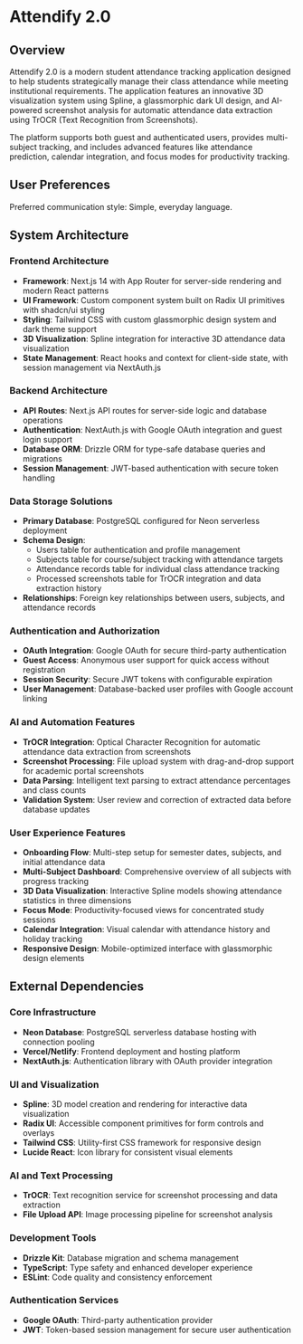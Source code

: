 # Attendify 2.0

## Overview

Attendify 2.0 is a modern student attendance tracking application designed to help students strategically manage their class attendance while meeting institutional requirements. The application features an innovative 3D visualization system using Spline, a glassmorphic dark UI design, and AI-powered screenshot analysis for automatic attendance data extraction using TrOCR (Text Recognition from Screenshots).

The platform supports both guest and authenticated users, provides multi-subject tracking, and includes advanced features like attendance prediction, calendar integration, and focus modes for productivity tracking.

## User Preferences

Preferred communication style: Simple, everyday language.

## System Architecture

### Frontend Architecture
- **Framework**: Next.js 14 with App Router for server-side rendering and modern React patterns
- **UI Framework**: Custom component system built on Radix UI primitives with shadcn/ui styling
- **Styling**: Tailwind CSS with custom glassmorphic design system and dark theme support
- **3D Visualization**: Spline integration for interactive 3D attendance data visualization
- **State Management**: React hooks and context for client-side state, with session management via NextAuth.js

### Backend Architecture
- **API Routes**: Next.js API routes for server-side logic and database operations
- **Authentication**: NextAuth.js with Google OAuth integration and guest login support
- **Database ORM**: Drizzle ORM for type-safe database queries and migrations
- **Session Management**: JWT-based authentication with secure token handling

### Data Storage Solutions
- **Primary Database**: PostgreSQL configured for Neon serverless deployment
- **Schema Design**: 
  - Users table for authentication and profile management
  - Subjects table for course/subject tracking with attendance targets
  - Attendance records table for individual class attendance tracking
  - Processed screenshots table for TrOCR integration and data extraction history
- **Relationships**: Foreign key relationships between users, subjects, and attendance records

### Authentication and Authorization
- **OAuth Integration**: Google OAuth for secure third-party authentication
- **Guest Access**: Anonymous user support for quick access without registration
- **Session Security**: Secure JWT tokens with configurable expiration
- **User Management**: Database-backed user profiles with Google account linking

### AI and Automation Features
- **TrOCR Integration**: Optical Character Recognition for automatic attendance data extraction from screenshots
- **Screenshot Processing**: File upload system with drag-and-drop support for academic portal screenshots
- **Data Parsing**: Intelligent text parsing to extract attendance percentages and class counts
- **Validation System**: User review and correction of extracted data before database updates

### User Experience Features
- **Onboarding Flow**: Multi-step setup for semester dates, subjects, and initial attendance data
- **Multi-Subject Dashboard**: Comprehensive overview of all subjects with progress tracking
- **3D Data Visualization**: Interactive Spline models showing attendance statistics in three dimensions
- **Focus Mode**: Productivity-focused views for concentrated study sessions
- **Calendar Integration**: Visual calendar with attendance history and holiday tracking
- **Responsive Design**: Mobile-optimized interface with glassmorphic design elements

## External Dependencies

### Core Infrastructure
- **Neon Database**: PostgreSQL serverless database hosting with connection pooling
- **Vercel/Netlify**: Frontend deployment and hosting platform
- **NextAuth.js**: Authentication library with OAuth provider integration

### UI and Visualization
- **Spline**: 3D model creation and rendering for interactive data visualization
- **Radix UI**: Accessible component primitives for form controls and overlays
- **Tailwind CSS**: Utility-first CSS framework for responsive design
- **Lucide React**: Icon library for consistent visual elements

### AI and Text Processing
- **TrOCR**: Text recognition service for screenshot processing and data extraction
- **File Upload API**: Image processing pipeline for screenshot analysis

### Development Tools
- **Drizzle Kit**: Database migration and schema management
- **TypeScript**: Type safety and enhanced developer experience
- **ESLint**: Code quality and consistency enforcement

### Authentication Services
- **Google OAuth**: Third-party authentication provider
- **JWT**: Token-based session management for secure user authentication